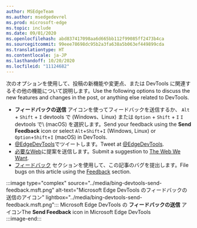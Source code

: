```yaml
---
author: MSEdgeTeam
ms.author: msedgedevrel
ms.prod: microsoft-edge
ms.topic: include
ms.date: 09/01/2020
ms.openlocfilehash: abd837417098aa6d665bb112f99085ff2473b4ca
ms.sourcegitcommit: 99eee78698dc95b2a3fa638a5b063ef449899cda
ms.translationtype: HT
ms.contentlocale: ja-JP
ms.lasthandoff: 10/20/2020
ms.locfileid: "11124682"
---
```

<span data-ttu-id="06895-101">次のオプションを使用して、投稿の新機能や変更点、または DevTools に関連するその他の機能について説明します。</span><span class="sxs-lookup"><span data-stu-id="06895-101">Use the following options to discuss the new features and changes in the post, or anything else related to DevTools.</span></span>  

*   <span data-ttu-id="06895-102">**フィードバックの送信** アイコンを使ってフィードバックを送信するか、 `Alt` + `Shift` + `I` devtools で \(Windows、Linux\) または `Option` + `Shift` + `I` `I` devtools で\ (macOS) を選択します。</span><span class="sxs-lookup"><span data-stu-id="06895-102">Send your feedback using the **Send Feedback** icon or select `Alt`+`Shift`+`I` \(Windows, Linux\) or `Option`+`Shift`+`I` \(macOS\) in DevTools.</span></span>  
*   <span data-ttu-id="06895-103">[@EdgeDevTools][PostTweetEdgeDevTools]でツイートします。</span><span class="sxs-lookup"><span data-stu-id="06895-103">Tweet at [@EdgeDevTools][PostTweetEdgeDevTools].</span></span>  
*   <span data-ttu-id="06895-104">[必要なWeb][TheWebWeWant]に提案を送信します。</span><span class="sxs-lookup"><span data-stu-id="06895-104">Submit a suggestion to [The Web We Want][TheWebWeWant].</span></span>  
*   <span data-ttu-id="06895-105">[フィードバック](#feedback) セクションを使用して、この記事のバグを提出します。</span><span class="sxs-lookup"><span data-stu-id="06895-105">File bugs on this article using the [Feedback](#feedback) section.</span></span>  

:::image type="complex" source="../media/bing-devtools-send-feedback.msft.png" alt-text="Microsoft Edge DevTools のフィードバックの送信のアイコン" lightbox="../media/bing-devtools-send-feedback.msft.png":::
   <span data-ttu-id="06895-107">Microsoft Edge DevTools の **フィードバックの送信** アイコン</span><span class="sxs-lookup"><span data-stu-id="06895-107">The **Send Feedback** icon in Microsoft Edge DevTools</span></span>  
:::image-end:::  

<!-- links -->  

[PostTweetEdgeDevTools]: https://twitter.com/intent/tweet?text=@EdgeDevTools "@EdgeDevTools |ツイートを投稿する"  

[EdgeDevToolsTwitterAccount]: https://twitter.com/EdgeDevTools "@EdgeDevTools Twitter アカウント"  

[GitHubMicrosoftDocsEdgeDeveloperNewIssue]: https://github.com/MicrosoftDocs/edge-developer/issues/new?title=[DevTools%20Docs%20Feedback] "新しい問題 - MicrosoftDocs/edge-developer - GitHub"  

[TheWebWeWant]: https://webwewant.fyi "必要な Web"  

